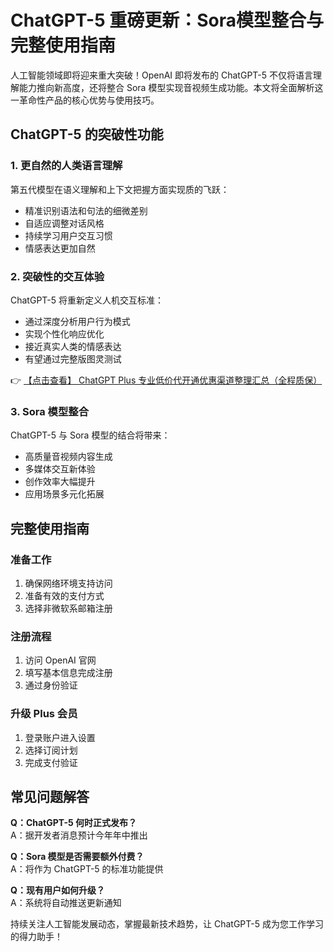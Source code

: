 # ChatGPT-5 重磅更新：Sora模型整合与完整使用指南

人工智能领域即将迎来重大突破！OpenAI 即将发布的 ChatGPT-5 不仅将语言理解能力推向新高度，还将整合 Sora 模型实现音视频生成功能。本文将全面解析这一革命性产品的核心优势与使用技巧。

## ChatGPT-5 的突破性功能

### 1. 更自然的人类语言理解
第五代模型在语义理解和上下文把握方面实现质的飞跃：
- 精准识别语法和句法的细微差别
- 自适应调整对话风格
- 持续学习用户交互习惯
- 情感表达更加自然

### 2. 突破性的交互体验
ChatGPT-5 将重新定义人机交互标准：
- 通过深度分析用户行为模式
- 实现个性化响应优化
- 接近真实人类的情感表达
- 有望通过完整版图灵测试

👉 [【点击查看】 ChatGPT Plus 专业低价代开通优惠渠道整理汇总（全程质保）](https://bit.ly/DaiKai)

### 3. Sora 模型整合
ChatGPT-5 与 Sora 模型的结合将带来：
- 高质量音视频内容生成
- 多媒体交互新体验
- 创作效率大幅提升
- 应用场景多元化拓展

## 完整使用指南

### 准备工作
1. 确保网络环境支持访问
2. 准备有效的支付方式
3. 选择非微软系邮箱注册

### 注册流程
1. 访问 OpenAI 官网
2. 填写基本信息完成注册
3. 通过身份验证

### 升级 Plus 会员
1. 登录账户进入设置
2. 选择订阅计划
3. 完成支付验证

## 常见问题解答
**Q：ChatGPT-5 何时正式发布？**  
A：据开发者消息预计今年年中推出

**Q：Sora 模型是否需要额外付费？**  
A：将作为 ChatGPT-5 的标准功能提供

**Q：现有用户如何升级？**  
A：系统将自动推送更新通知

持续关注人工智能发展动态，掌握最新技术趋势，让 ChatGPT-5 成为您工作学习的得力助手！